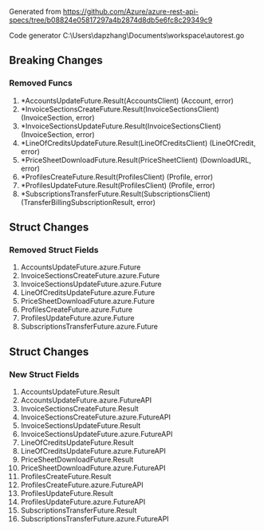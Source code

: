 Generated from https://github.com/Azure/azure-rest-api-specs/tree/b08824e05817297a4b2874d8db5e6fc8c29349c9

Code generator C:\Users\dapzhang\Documents\workspace\autorest.go

## Breaking Changes

### Removed Funcs

1. *AccountsUpdateFuture.Result(AccountsClient) (Account, error)
1. *InvoiceSectionsCreateFuture.Result(InvoiceSectionsClient) (InvoiceSection, error)
1. *InvoiceSectionsUpdateFuture.Result(InvoiceSectionsClient) (InvoiceSection, error)
1. *LineOfCreditsUpdateFuture.Result(LineOfCreditsClient) (LineOfCredit, error)
1. *PriceSheetDownloadFuture.Result(PriceSheetClient) (DownloadURL, error)
1. *ProfilesCreateFuture.Result(ProfilesClient) (Profile, error)
1. *ProfilesUpdateFuture.Result(ProfilesClient) (Profile, error)
1. *SubscriptionsTransferFuture.Result(SubscriptionsClient) (TransferBillingSubscriptionResult, error)

## Struct Changes

### Removed Struct Fields

1. AccountsUpdateFuture.azure.Future
1. InvoiceSectionsCreateFuture.azure.Future
1. InvoiceSectionsUpdateFuture.azure.Future
1. LineOfCreditsUpdateFuture.azure.Future
1. PriceSheetDownloadFuture.azure.Future
1. ProfilesCreateFuture.azure.Future
1. ProfilesUpdateFuture.azure.Future
1. SubscriptionsTransferFuture.azure.Future

## Struct Changes

### New Struct Fields

1. AccountsUpdateFuture.Result
1. AccountsUpdateFuture.azure.FutureAPI
1. InvoiceSectionsCreateFuture.Result
1. InvoiceSectionsCreateFuture.azure.FutureAPI
1. InvoiceSectionsUpdateFuture.Result
1. InvoiceSectionsUpdateFuture.azure.FutureAPI
1. LineOfCreditsUpdateFuture.Result
1. LineOfCreditsUpdateFuture.azure.FutureAPI
1. PriceSheetDownloadFuture.Result
1. PriceSheetDownloadFuture.azure.FutureAPI
1. ProfilesCreateFuture.Result
1. ProfilesCreateFuture.azure.FutureAPI
1. ProfilesUpdateFuture.Result
1. ProfilesUpdateFuture.azure.FutureAPI
1. SubscriptionsTransferFuture.Result
1. SubscriptionsTransferFuture.azure.FutureAPI
